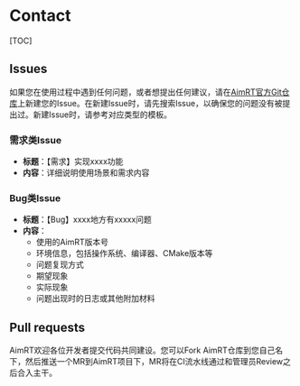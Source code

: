 
# Contact

[TOC]


## Issues

如果您在使用过程中遇到任何问题，或者想提出任何建议，请在[AimRT官方Git仓库](https://code.agibot.com/agibot_aima/aimrt)上新建您的Issue。在新建Issue时，请先搜索Issue，以确保您的问题没有被提出过。新建Issue时，请参考对应类型的模板。

### 需求类Issue
- **标题**：【需求】实现xxxx功能
- **内容**：详细说明使用场景和需求内容


### Bug类Issue
- **标题**：【Bug】xxxx地方有xxxxx问题
- **内容**：
    - 使用的AimRT版本号
    - 环境信息，包括操作系统、编译器、CMake版本等
    - 问题复现方式
    - 期望现象
    - 实际现象
    - 问题出现时的日志或其他附加材料


## Pull requests

AimRT欢迎各位开发者提交代码共同建设。您可以Fork AimRT仓库到您自己名下，然后推送一个MR到AimRT项目下，MR将在CI流水线通过和管理员Review之后合入主干。


<!-- ## Discussion -->

<!-- ## Etiquette -->

<!-- ## Private contact -->

